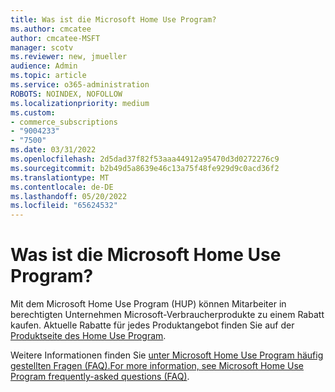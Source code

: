 ```yaml
---
title: Was ist die Microsoft Home Use Program?
ms.author: cmcatee
author: cmcatee-MSFT
manager: scotv
ms.reviewer: new, jmueller
audience: Admin
ms.topic: article
ms.service: o365-administration
ROBOTS: NOINDEX, NOFOLLOW
ms.localizationpriority: medium
ms.custom:
- commerce_subscriptions
- "9004233"
- "7500"
ms.date: 03/31/2022
ms.openlocfilehash: 2d5dad37f82f53aaa44912a95470d3d0272276c9
ms.sourcegitcommit: b2b49d5a8639e46c13a75f48fe929d9c0acd36f2
ms.translationtype: MT
ms.contentlocale: de-DE
ms.lasthandoff: 05/20/2022
ms.locfileid: "65624532"
---
```

# <a name="what-is-the-microsoft-home-use-program"></a>Was ist die Microsoft Home Use Program?

Mit dem Microsoft Home Use Program (HUP) können Mitarbeiter in berechtigten Unternehmen Microsoft-Verbraucherprodukte zu einem Rabatt kaufen. Aktuelle Rabatte für jedes Produktangebot finden Sie auf der [Produktseite des Home Use Program](https://www.microsoft.com/home-use-program).

Weitere Informationen finden Sie [unter Microsoft Home Use Program häufig gestellten Fragen (FAQ).For more information, see Microsoft Home Use Program frequently-asked questions (FAQ)](https://docs.microsoft.com/microsoft-365/commerce/microsoft-home-use-program-faq#why-should-my-company-participate-in-the-home-use-program-).
